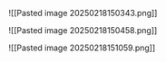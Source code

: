 ![[Pasted image 20250218150343.png]]

![[Pasted image 20250218150458.png]]

![[Pasted image 20250218151059.png]]

